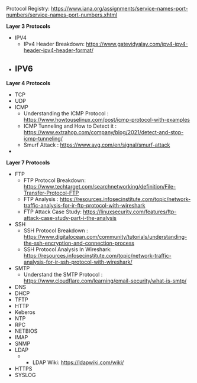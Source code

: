

Protocol Registry: https://www.iana.org/assignments/service-names-port-numbers/service-names-port-numbers.xhtml

**Layer 3 Protocols**

- IPV4
  - IPv4 Header Breakdown: https://www.gatevidyalay.com/ipv4-ipv4-header-ipv4-header-format/
- IPV6
  - 

**Layer 4 Protocols**
- TCP
- UDP
- ICMP
  - Understanding the ICMP Protocol : https://www.howtouselinux.com/post/icmp-protocol-with-examples
  - ICMP Tunneling and How to Detect it : https://www.extrahop.com/company/blog/2021/detect-and-stop-icmp-tunneling/
  - Smurf Attack : https://www.avg.com/en/signal/smurf-attack
- 
**Layer 7 Protocols**
- FTP
    - FTP Protocol Breakdown: https://www.techtarget.com/searchnetworking/definition/File-Transfer-Protocol-FTP
    - FTP Analysis : https://resources.infosecinstitute.com/topic/network-traffic-analysis-for-ir-ftp-protocol-with-wireshark
    - FTP Attack Case Study: https://linuxsecurity.com/features/ftp-attack-case-study-part-i-the-analysis
- SSH
    - SSH Protocol Breakdown : https://www.digitalocean.com/community/tutorials/understanding-the-ssh-encryption-and-connection-process
    - SSH Protocol Analysis In Wireshark: https://resources.infosecinstitute.com/topic/network-traffic-analysis-for-ir-ssh-protocol-with-wireshark/
- SMTP
    - Understand the SMTP Protocol : https://www.cloudflare.com/learning/email-security/what-is-smtp/
- DNS
- DHCP
- TFTP
- HTTP
- Keberos
- NTP
- RPC
- NETBIOS
- IMAP
- SNMP
- LDAP
    - - LDAP Wiki: https://ldapwiki.com/wiki/
- HTTPS
- SYSLOG

